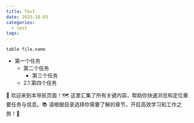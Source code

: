 ```yaml
---
title: Test
date: 2025-10-03
categories:
  - test
tags:
---
```

```dataview
table file.name
```

- 第一个任务
	- 第二个任务
		- 第三个任务
	- 2.1 第四个任务

🌟 欢迎来到本导航页面！🗺️ 这里汇集了所有关键内容，帮助你快速浏览和定位重要任务与信息。📚 请根据目录选择你需要了解的章节，开启高效学习和工作之旅！🚀
